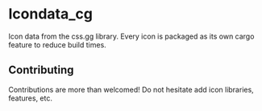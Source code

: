 # Icondata_cg

Icon data from the css.gg library. Every icon is packaged as its own cargo feature to reduce build times.

## Contributing

Contributions are more than welcomed!
Do not hesitate add icon libraries, features, etc.
